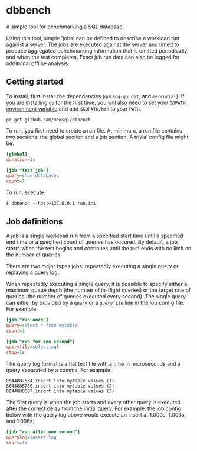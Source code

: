 # dbbench

A simple tool for benchmarking a SQL database.

Using this tool, simple 'jobs' can be defined to describe a workload run
against a server. The jobs are executed against the server and timed to produce
aggregated benchmarking information that is emitted periodically and when the
test completes. Exact job run data can also be logged for additional offline
analysis.

## Getting started

To install, first install the dependencies (`golang-go`, `git`, and
`mercurial`). If you are installing `go` for the first time, you will also need
to [set your `GOPATH` environment
variable](https://golang.org/doc/code.html#GOPATH) and add `$GOPATH/bin` to
your `PATH`.

```
go get github.com/memsql/dbbench
```

To run, you first need to create a run file. At minimum, a run file contains
two sections: the global section and a job section. A trivial config file
might be:

```ini
[global]
duration=1s

[job "test job"]
query=show databases
count=1
```

To run, execute:
```
$ dbbench --host=127.0.0.1 run.ini
```

## Job definitions

A job is a single workload run from a specified start time
until a specified end time or a specified count of queries has occured.
By default, a job starts when the test begins
and continues until the test ends with no limit on the number of queries.

There are two major types jobs: repeatedly executing a single query or
replaying a query log.

When repeatedly executing a single query, it is possible to specify either
a maximum queue depth (the number of in-flight queries) or the target
rate of queries (the number of queries executed every second). The single
query can either by provided by a `query` or a `queryfile` line in the job
config file. For example:

```ini
[job "run once"]
query=select * from mytable
count=1

[job "run for one second"]
queryfile=select.sql
stop=1s
```

The query log format is a flat text file with a time in microseconds and
a query separated by a comma. For example:

```
8644882534,insert into mytable values (1)
8644885780,insert into mytable values (2)
8644888687,insert into mytable values (3)
```

The first query is when the job starts and every other query is executed after
the correct delay from the initial query. For example, the job config below
with the query log above would execute an insert at 1.000s, 1.003s, and 1.006s:

```ini
[job "run after one second"]
querylog=insert.log
start=1s
```

